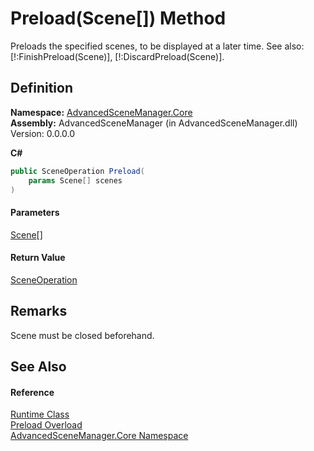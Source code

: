 # Preload(Scene\[]) Method

Preloads the specified scenes, to be displayed at a later time. See also: \[!:FinishPreload(Scene)], \[!:DiscardPreload(Scene)].

## Definition

**Namespace:** [AdvancedSceneManager.Core](N_AdvancedSceneManager_Core.md)\
**Assembly:** AdvancedSceneManager (in AdvancedSceneManager.dll) Version: 0.0.0.0

**C#**

```c#
public SceneOperation Preload(
	params Scene[] scenes
)
```

#### Parameters

&#x20; [Scene](T_AdvancedSceneManager_Models_Scene.md)\[]&#x20;

#### Return Value

[SceneOperation](T_AdvancedSceneManager_Core_SceneOperation.md)

## Remarks

Scene must be closed beforehand.

## See Also

#### Reference

[Runtime Class](T_AdvancedSceneManager_Core_Runtime.md)\
[Preload Overload](Overload_AdvancedSceneManager_Core_Runtime_Preload.md)\
[AdvancedSceneManager.Core Namespace](N_AdvancedSceneManager_Core.md)

